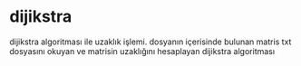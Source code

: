 # dijikstra
dijikstra algoritması ile uzaklık işlemi. 
dosyanın içerisinde bulunan matris txt dosyasını okuyan ve matrisin uzaklığını hesaplayan dijikstra algoritması
